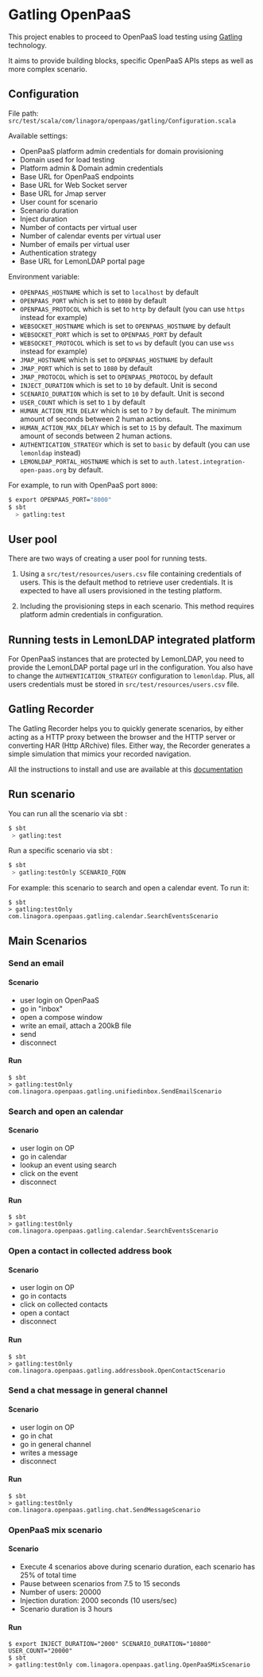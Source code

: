 # Gatling OpenPaaS

This project enables to proceed to OpenPaaS load testing using [Gatling](https://gatling.io/) technology.

It aims to provide building blocks, specific OpenPaaS APIs steps as well as more complex scenario.

## Configuration

File path: `src/test/scala/com/linagora/openpaas/gatling/Configuration.scala`

Available settings:
 - OpenPaaS platform admin credentials for domain provisioning
 - Domain used for load testing
 - Platform admin & Domain admin credentials
 - Base URL for OpenPaaS endpoints
 - Base URL for Web Socket server
 - Base URL for Jmap server
 - User count for scenario
 - Scenario duration
 - Inject duration
 - Number of contacts per virtual user
 - Number of calendar events per virtual user
 - Number of emails per virtual user
 - Authentication strategy
 - Base URL for LemonLDAP portal page

Environment variable:
 - `OPENPAAS_HOSTNAME` which is set to `localhost` by default
 - `OPENPAAS_PORT` which is set to `8080` by default
 - `OPENPAAS_PROTOCOL` which is set to `http` by default (you can use `https` instead for example)
 - `WEBSOCKET_HOSTNAME` which is set to `OPENPAAS_HOSTNAME` by default
 - `WEBSOCKET_PORT` which is set to `OPENPAAS_PORT` by default
 - `WEBSOCKET_PROTOCOL` which is set to `ws` by default (you can use `wss` instead for example)
 - `JMAP_HOSTNAME` which is set to `OPENPAAS_HOSTNAME` by default
 - `JMAP_PORT` which is set to `1080` by default
 - `JMAP_PROTOCOL` which is set to `OPENPAAS_PROTOCOL` by default
 - `INJECT_DURATION` which is set to `10` by default. Unit is second
 - `SCENARIO_DURATION` which is set to `10` by default. Unit is second
 - `USER_COUNT` which is set to `1` by default
 - `HUMAN_ACTION_MIN_DELAY` which is set to `7` by default. The minimum amount of seconds between 2 human actions.
 - `HUMAN_ACTION_MAX_DELAY` which is set to `15` by default. The maximum amount of seconds between 2 human actions.
 - `AUTHENTICATION_STRATEGY` which is set to `basic` by default (you can use `lemonldap` instead)
 - `LEMONLDAP_PORTAL_HOSTNAME` which is set to `auth.latest.integration-open-paas.org` by default.
 
For example, to run with OpenPaaS port `8000`:

```bash
$ export OPENPAAS_PORT="8000"
$ sbt
  > gatling:test
```

## User pool
There are two ways of creating a user pool for running tests.

1. Using a `src/test/resources/users.csv` file containing credentials of users.
This is the default method to retrieve user credentials. It is expected to have all users provisioned in the testing platform.

2. Including the provisioning steps in each scenario. This method requires platform admin credentials in configuration.

## Running tests in LemonLDAP integrated platform
For OpenPaaS instances that are protected by LemonLDAP, you need to provide the LemonLDAP portal page url in the configuration. You also have to change the `AUTHENTICATION_STRATEGY` configuration to `lemonldap`. Plus, all users credentials must be stored in `src/test/resources/users.csv` file. 
## Gatling Recorder

The Gatling Recorder helps you to quickly generate scenarios, by either acting as a HTTP proxy between the 
browser and the HTTP server or converting HAR (Http ARchive) files. Either way, the Recorder generates a 
simple simulation that mimics your recorded navigation.

All the instructions to install and use are available at this [documentation](https://gatling.io/docs/current/http/recorder/?highlight=proxy)

## Run scenario

You can run all the scenario via sbt :

```bash
$ sbt
 > gatling:test
```

Run a specific scenario via sbt :
```bash
$ sbt
 > gatling:testOnly SCENARIO_FQDN
```

For example: this scenario to search and open a calendar event. To run it:

```
$ sbt
> gatling:testOnly com.linagora.openpaas.gatling.calendar.SearchEventsScenario
```

## Main Scenarios
### Send an email
#### Scenario
- user login on OpenPaaS
- go in "inbox"
- open a compose window
- write an email, attach a 200kB file
- send
- disconnect

#### Run
```
$ sbt
> gatling:testOnly com.linagora.openpaas.gatling.unifiedinbox.SendEmailScenario
```

### Search and open an calendar 
#### Scenario
- user login on OP
- go in calendar
- lookup an event using search
- click on the event
- disconnect

#### Run
```
$ sbt
> gatling:testOnly com.linagora.openpaas.gatling.calendar.SearchEventsScenario
```

### Open a contact in collected address book
#### Scenario
- user login on OP
- go in contacts
- click on collected contacts
- open a contact
- disconnect

#### Run
```
$ sbt
> gatling:testOnly com.linagora.openpaas.gatling.addressbook.OpenContactScenario
```

### Send a chat message in general channel
#### Scenario
- user login on OP
- go in chat
- go in general channel
- writes a message
- disconnect

#### Run
```
$ sbt
> gatling:testOnly com.linagora.openpaas.gatling.chat.SendMessageScenario
```

### OpenPaaS mix scenario

#### Scenario
- Execute 4 scenarios above during scenario duration, each scenario has 25% of total time
- Pause between scenarios from 7.5 to 15 seconds
- Number of users: 20000
- Injection duration: 2000 seconds (10 users/sec)
- Scenario duration is 3 hours

#### Run
```
$ export INJECT_DURATION="2000" SCENARIO_DURATION="10800" USER_COUNT="20000"
$ sbt
> gatling:testOnly com.linagora.openpaas.gatling.OpenPaaSMixScenario
```